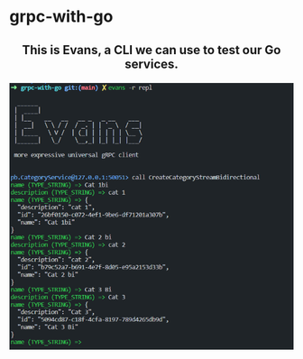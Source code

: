 # grpc-with-go

## <p align= "center"> This is Evans, a CLI we can use to test our Go services.  </p>

![img](img/grpc.png)